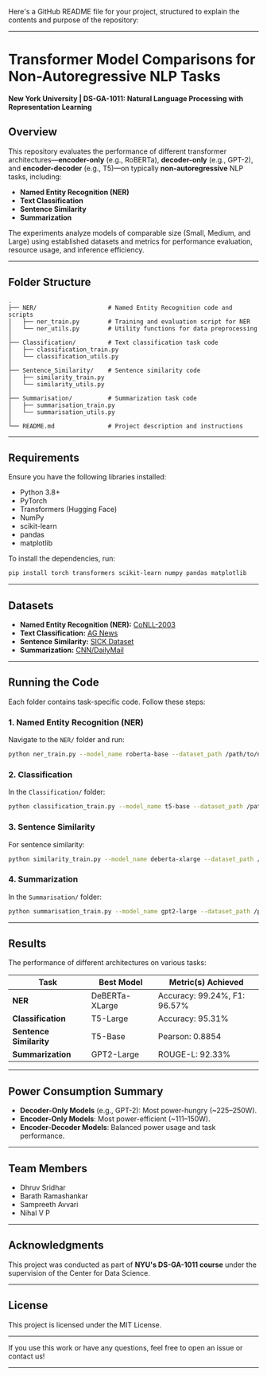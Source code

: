 Here's a GitHub README file for your project, structured to explain the contents and purpose of the repository:

---

# Transformer Model Comparisons for Non-Autoregressive NLP Tasks  

**New York University | DS-GA-1011: Natural Language Processing with Representation Learning**  

## Overview  

This repository evaluates the performance of different transformer architectures—**encoder-only** (e.g., RoBERTa), **decoder-only** (e.g., GPT-2), and **encoder-decoder** (e.g., T5)—on typically **non-autoregressive** NLP tasks, including:  

- **Named Entity Recognition (NER)**  
- **Text Classification**  
- **Sentence Similarity**  
- **Summarization**  

The experiments analyze models of comparable size (Small, Medium, and Large) using established datasets and metrics for performance evaluation, resource usage, and inference efficiency.  

---

## Folder Structure  

```plaintext
.
├── NER/                    # Named Entity Recognition code and scripts
│   ├── ner_train.py        # Training and evaluation script for NER
│   └── ner_utils.py        # Utility functions for data preprocessing
│
├── Classification/         # Text classification task code
│   ├── classification_train.py
│   └── classification_utils.py
│
├── Sentence_Similarity/    # Sentence similarity code
│   ├── similarity_train.py
│   └── similarity_utils.py
│
├── Summarisation/          # Summarization task code
│   ├── summarisation_train.py
│   └── summarisation_utils.py
│
└── README.md               # Project description and instructions
```

---

## Requirements  

Ensure you have the following libraries installed:

- Python 3.8+  
- PyTorch  
- Transformers (Hugging Face)  
- NumPy  
- scikit-learn  
- pandas  
- matplotlib  

To install the dependencies, run:  
```bash
pip install torch transformers scikit-learn numpy pandas matplotlib
```

---

## Datasets  

- **Named Entity Recognition (NER):** [CoNLL-2003](https://www.clips.uantwerpen.be/conll2003/ner/)  
- **Text Classification:** [AG News](https://www.kaggle.com/datasets/amananandrai/ag-news-classification-dataset)  
- **Sentence Similarity:** [SICK Dataset](http://clic.cimec.unitn.it/composes/sick.html)  
- **Summarization:** [CNN/DailyMail](https://huggingface.co/datasets/cnn_dailymail)  

---

## Running the Code  

Each folder contains task-specific code. Follow these steps:  

### 1. **Named Entity Recognition (NER)**  
Navigate to the `NER/` folder and run:  
```bash
python ner_train.py --model_name roberta-base --dataset_path /path/to/ner_data
```

### 2. **Classification**  
In the `Classification/` folder:  
```bash
python classification_train.py --model_name t5-base --dataset_path /path/to/classification_data
```

### 3. **Sentence Similarity**  
For sentence similarity:  
```bash
python similarity_train.py --model_name deberta-xlarge --dataset_path /path/to/similarity_data
```

### 4. **Summarization**  
In the `Summarisation/` folder:  
```bash
python summarisation_train.py --model_name gpt2-large --dataset_path /path/to/summarization_data
```

---

## Results  

The performance of different architectures on various tasks:  

| Task                | Best Model           | Metric(s) Achieved       |  
|---------------------|----------------------|--------------------------|  
| **NER**            | DeBERTa-XLarge       | Accuracy: 99.24%, F1: 96.57% |  
| **Classification**  | T5-Large             | Accuracy: 95.31%         |  
| **Sentence Similarity** | T5-Base            | Pearson: 0.8854          |  
| **Summarization**   | GPT2-Large           | ROUGE-L: 92.33%          |  

---

## Power Consumption Summary  

- **Decoder-Only Models** (e.g., GPT-2): Most power-hungry (~225–250W).  
- **Encoder-Only Models**: Most power-efficient (~111–150W).  
- **Encoder-Decoder Models**: Balanced power usage and task performance.  

---

## Team Members  

- Dhruv Sridhar  
- Barath Ramashankar  
- Sampreeth Avvari  
- Nihal V P  

---

## Acknowledgments  

This project was conducted as part of **NYU's DS-GA-1011 course** under the supervision of the Center for Data Science.  

---  

## License  

This project is licensed under the MIT License.  

---  

If you use this work or have any questions, feel free to open an issue or contact us!  

---  

